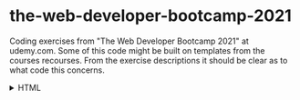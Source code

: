 # the-web-developer-bootcamp-2021

Coding exercises from "The Web Developer Bootcamp 2021" at udemy.com. 
Some of this code might be built on templates from the courses recourses. From the exercise descriptions it should be clear as to what code this concerns.

<details>
<summary>HTML</summary>
<br>

  <details>
  <summary>Exercises</summary>
  <br>

    ### Exercise 1 - Intro

    Given plain-text and a picture of a website.
    The task is, by using HTML, formating the text to match the given picture.

    ### Exercise 2 - Lists

    Given a plain-text list, the task is to make a list identical to the picture.

    ### Exercise 3 - Links & Images

    The task is simply to create a link and an image. 

    ### Exercise 4 - Entities & Semantics

    The task is to make a header with a sowman entity and a superscripted trademark entity.

    ### Exercise 5 - Tables

    Given the data, the task is to format a table using the elements table, thead, tbody, tr, th and td.

    ### Exercise 6 - Forms

    The task is to make a login-like page consisting of username and password inputs with placeholder texts, and a register-button.

  </details>

  <details>
  <summary>Exercises</summary>
  <br>
    ### Marathon Registration Project

    The task is to make a registration form for a fictive fun run. Should include proper use of input types, labels, placeholders, etc...
  </details>


</details>
